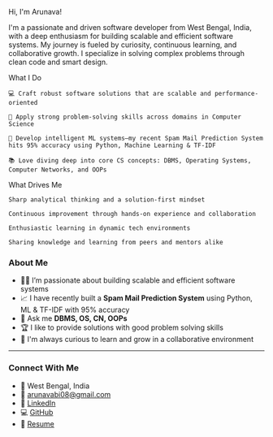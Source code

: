 Hi, I'm Arunava!

I'm a passionate and driven software developer from West Bengal, India, with a deep enthusiasm for building scalable and efficient software systems. My journey is fueled by curiosity, continuous learning, and collaborative growth. I specialize in solving complex problems through clean code and smart design.

What I Do

    💻 Craft robust software solutions that are scalable and performance-oriented

    🧠 Apply strong problem-solving skills across domains in Computer Science

    🧪 Develop intelligent ML systems—my recent Spam Mail Prediction System hits 95% accuracy using Python, Machine Learning & TF-IDF

    📚 Love diving deep into core CS concepts: DBMS, Operating Systems, Computer Networks, and OOPs

What Drives Me

    Sharp analytical thinking and a solution-first mindset

    Continuous improvement through hands-on experience and collaboration

    Enthusiastic learning in dynamic tech environments

    Sharing knowledge and learning from peers and mentors alike

### About Me
- 👨‍💻 I’m passionate about building scalable and efficient software systems
- 📈 I have recently built a **Spam Mail Prediction System** using Python, ML & TF-IDF with 95% accuracy 
- 💬 Ask me **DBMS, OS, CN, OOPs**
- 🏆 I like to provide solutions with good problem solving skills
- 🧠 I'm always curious to learn and grow in a collaborative environment

---


### Connect With Me
- 📍 West Bengal, India  
- 📧 arunavabi08@gmail.com  
- 🔗 [LinkedIn](https://www.linkedin.com/in/arunava-biswas972/)  
- 💻 [GitHub](https://github.com/Arunava6171)  
- 🔗 [Resume](https://drive.google.com/file/d/13pbnipzgMtFGRdr854UHestsw587dyHo/view?usp=sharing)







